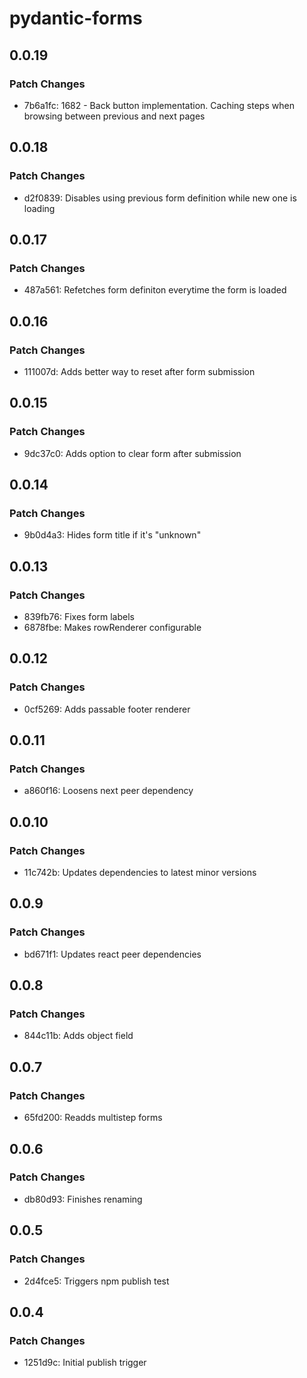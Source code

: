 # pydantic-forms

## 0.0.19

### Patch Changes

-   7b6a1fc: 1682 - Back button implementation. Caching steps when browsing between previous and next pages

## 0.0.18

### Patch Changes

-   d2f0839: Disables using previous form definition while new one is loading

## 0.0.17

### Patch Changes

-   487a561: Refetches form definiton everytime the form is loaded

## 0.0.16

### Patch Changes

-   111007d: Adds better way to reset after form submission

## 0.0.15

### Patch Changes

-   9dc37c0: Adds option to clear form after submission

## 0.0.14

### Patch Changes

-   9b0d4a3: Hides form title if it's "unknown"

## 0.0.13

### Patch Changes

-   839fb76: Fixes form labels
-   6878fbe: Makes rowRenderer configurable

## 0.0.12

### Patch Changes

-   0cf5269: Adds passable footer renderer

## 0.0.11

### Patch Changes

-   a860f16: Loosens next peer dependency

## 0.0.10

### Patch Changes

-   11c742b: Updates dependencies to latest minor versions

## 0.0.9

### Patch Changes

-   bd671f1: Updates react peer dependencies

## 0.0.8

### Patch Changes

-   844c11b: Adds object field

## 0.0.7

### Patch Changes

-   65fd200: Readds multistep forms

## 0.0.6

### Patch Changes

-   db80d93: Finishes renaming

## 0.0.5

### Patch Changes

-   2d4fce5: Triggers npm publish test

## 0.0.4

### Patch Changes

-   1251d9c: Initial publish trigger
